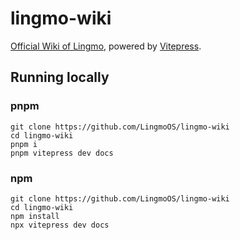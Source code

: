 # lingmo-wiki
[Official Wiki of Lingmo](https://wiki.lingmo.org), powered by [Vitepress](https://vitepress.dev).

## Running locally
### pnpm
```shell
git clone https://github.com/LingmoOS/lingmo-wiki
cd lingmo-wiki
pnpm i
pnpm vitepress dev docs
```
### npm
```shell
git clone https://github.com/LingmoOS/lingmo-wiki
cd lingmo-wiki
npm install
npx vitepress dev docs
```
